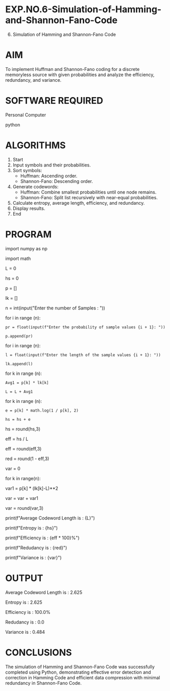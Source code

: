 # EXP.NO.6-Simulation-of-Hamming-and-Shannon-Fano-Code
6. Simulation of Hamming and Shannon-Fano Code

# AIM
To implement Huffman and Shannon-Fano coding for a discrete memoryless source with given probabilities and analyze the efficiency, redundancy, and variance.


# SOFTWARE REQUIRED
Personal Computer

python


# ALGORITHMS
1. Start
2. Input symbols and their probabilities.
3. Sort symbols:
   - Huffman: Ascending order.
   - Shannon-Fano: Descending order.
4. Generate codewords:
   - Huffman: Combine smallest probabilities until one node remains.
   - Shannon-Fano: Split list recursively with near-equal probabilities.
5. Calculate entropy, average length, efficiency, and redundancy.
6. Display results.
7. End

# PROGRAM
import numpy as np

import math 

L  = 0

hs = 0

p = []

lk = []

n = int(input("Enter the number of Samples : "))

for i in range (n): 

    pr = float(input(f"Enter the probability of sample values {i + 1}: "))  
    
    p.append(pr)
    
for i in range (n):

    l = float(input(f"Enter the length of the sample values {i + 1}: "))  

    lk.append(l)
    
for k in range (n):

    Avg1 = p[k] * lk[k]
    
    L = L + Avg1
    
for k in range (n):

    e = p[k] * math.log(1 / p[k], 2)
    
    hs = hs + e
    
hs = round(hs,3)

eff =  hs / L

eff = round(eff,3)

red =  round(1 - eff,3) 

var = 0

for k in range(n):

  var1 = p[k] * (lk[k]-L)**2
  
  var = var + var1
  
var = round(var,3)

print(f"Average Codeword Length is : {L}")

print(f"Entropy is : {hs}")

print(f"Efficiency is : {eff * 100}%")

print(f"Redudancy is : {red}")

print(f"Variance is : {var}")

# OUTPUT
Average Codeword Length is : 2.625

Entropy is : 2.625

Efficiency is : 100.0%

Redudancy is : 0.0

Variance is : 0.484
 
# CONCLUSIONS
The simulation of Hamming and Shannon-Fano Code was successfully completed using Python, demonstrating effective error detection and correction in Hamming Code and efficient data compression with minimal redundancy in Shannon-Fano Code.
